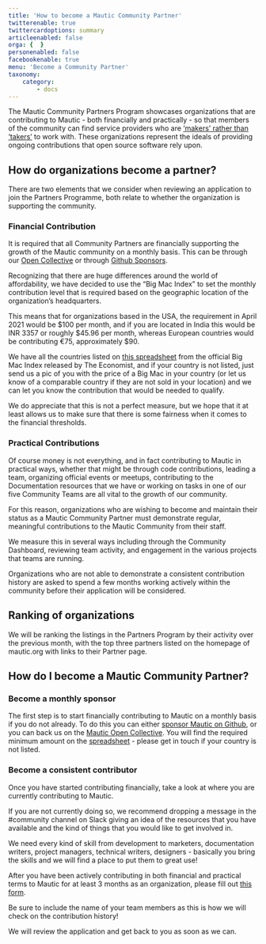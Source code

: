 ```yaml
---
title: 'How to become a Mautic Community Partner'
twitterenable: true
twittercardoptions: summary
articleenabled: false
orga: {  }
personenabled: false
facebookenable: true
menu: 'Become a Community Partner'
taxonomy:
    category:
        - docs
---
```


The Mautic Community Partners Program showcases organizations that are contributing to Mautic - both financially and practically - so that members of the community can find service providers who are [‘makers’ rather than ‘takers’][makers-takers] to work with. These organizations represent the ideals of providing ongoing contributions that open source software rely upon.

How do organizations become a partner?
--------------------------------------

There are two elements that we consider when reviewing an application to join the Partners Programme, both relate to whether the organization is supporting the community.

### Financial Contribution

It is required that all Community Partners are financially supporting the growth of the Mautic community on a monthly basis. This can be through our [Open Collective][open-collective] or through [Github Sponsors][gh-sponsors].

Recognizing that there are huge differences around the world of affordability, we have decided to use the “Big Mac Index” to set the monthly contribution level that is required based on the geographic location of the organization’s headquarters.

This means that for organizations based in the USA, the requirement in April 2021 would be $100 per month, and if you are located in India this would be INR 3357 or roughly $45.96 per month, whereas European countries would be contributing €75, approximately $90.

We have all the countries listed on [this spreadsheet][bm-sheet] from the official Big Mac Index released by The Economist, and if your country is not listed, just send us a pic of you with the price of a Big Mac in your country (or let us know of a comparable country if they are not sold in your location) and we can let you know the contribution that would be needed to qualify.

We do appreciate that this is not a perfect measure, but we hope that it at least allows us to make sure that there is some fairness when it comes to the financial thresholds.

### Practical Contributions

Of course money is not everything, and in fact contributing to Mautic in practical ways, whether that might be through code contributions, leading a team, organizing official events or meetups, contributing to the Documentation resources that we have or working on tasks in one of our five Community Teams are all vital to the growth of our community.

For this reason, organizations who are wishing to become and maintain their status as a Mautic Community Partner must demonstrate regular, meaningful contributions to the Mautic Community from their staff.

We measure this in several ways including through the Community Dashboard, reviewing team activity, and engagement in the various projects that teams are running.

Organizations who are not able to demonstrate a consistent contribution history are asked to spend a few months working actively within the community before their application will be considered.

Ranking of organizations
------------------------

We will be ranking the listings in the Partners Program by their activity over the previous month, with the top three partners listed on the homepage of mautic.org with links to their Partner page.

How do I become a Mautic Community Partner?
-------------------------------------------

### Become a monthly sponsor

The first step is to start financially contributing to Mautic on a monthly basis if you do not already. To do this you can either [sponsor Mautic on Github][gh-sponsors], or you can back us on the [Mautic Open Collective][open-collective]. You will find the required minimum amount on the [spreadsheet][bm-sheet] - please get in touch if your country is not listed.

### Become a consistent contributor

Once you have started contributing financially, take a look at where you are currently contributing to Mautic.

If you are not currently doing so, we recommend dropping a message in the #community channel on Slack giving an idea of the resources that you have available and the kind of things that you would like to get involved in.

We need every kind of skill from development to marketers, documentation writers, project managers, technical writers, designers - basically you bring the skills and we will find a place to put them to great use!

After you have been actively contributing in both financial and practical terms to Mautic for at least 3 months as an organization, please fill out [this form][partner-application]. 

Be sure to include the name of your team members as this is how we will check on the contribution history!

We will review the application and get back to you as soon as we can.

[makers-takers]: <https://dri.es/balancing-makers-and-takers-to-scale-and-sustain-open-source>
[open-collective]: <https://opencollective.com/mautic>
[gh-sponsors]: <https://github.com/sponsors/mautic>
[bm-sheet]: <https://docs.google.com/spreadsheets/d/1VctW_ZSySbnKpgfR4981qmUJUkglqP-ddwU8pclQMoA/edit?usp=sharing!>
[partner-application]: <https://forms.gle/AmDguCb5zZT9wMxB7>